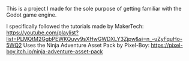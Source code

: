 This is a project I made for the sole purpose of getting familiar with the Godot game engine.

I specifically followed the tutorials made by MakerTech: https://youtube.com/playlist?list=PLMQtM2GgbPEWKQuyv9sXHwGWDXLY3Zjpw&si=n_-uZyFquHo-5WQ2
Uses the Ninja Adventure Asset Pack by Pixel-Boy: https://pixel-boy.itch.io/ninja-adventure-asset-pack
